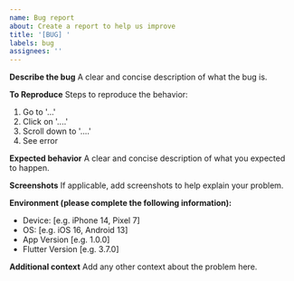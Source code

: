 ```yaml
---
name: Bug report
about: Create a report to help us improve
title: '[BUG] '
labels: bug
assignees: ''
---
```


**Describe the bug**
A clear and concise description of what the bug is.

**To Reproduce**
Steps to reproduce the behavior:
1. Go to '...'
2. Click on '....'
3. Scroll down to '....'
4. See error

**Expected behavior**
A clear and concise description of what you expected to happen.

**Screenshots**
If applicable, add screenshots to help explain your problem.

**Environment (please complete the following information):**
 - Device: [e.g. iPhone 14, Pixel 7]
 - OS: [e.g. iOS 16, Android 13]
 - App Version [e.g. 1.0.0]
 - Flutter Version [e.g. 3.7.0]

**Additional context**
Add any other context about the problem here. 